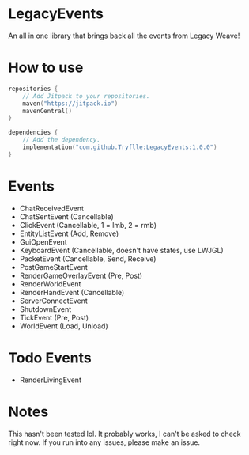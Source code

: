 # LegacyEvents
An all in one library that brings back all the events from Legacy Weave!
# How to use
```kotlin
repositories {
    // Add Jitpack to your repositories.
    maven("https://jitpack.io")
    mavenCentral()
}

dependencies {
    // Add the dependency.
    implementation("com.github.Tryflle:LegacyEvents:1.0.0")
}
```
# Events
- ChatReceivedEvent
- ChatSentEvent (Cancellable)
- ClickEvent (Cancellable, 1 = lmb, 2 = rmb)
- EntityListEvent (Add, Remove)
- GuiOpenEvent
- KeyboardEvent (Cancellable, doesn't have states, use LWJGL)
- PacketEvent (Cancellable, Send, Receive)
- PostGameStartEvent
- RenderGameOverlayEvent (Pre, Post)
- RenderWorldEvent
- RenderHandEvent (Cancellable)
- ServerConnectEvent
- ShutdownEvent
- TickEvent (Pre, Post)
- WorldEvent (Load, Unload)
# Todo Events
- RenderLivingEvent
# Notes
This hasn't been tested lol. It probably works, I can't be asked to check right now. If you run into any issues, please make an issue.